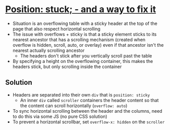 # [Position: stuck; - and a way to fix it](https://uxdesign.cc/position-stuck-96c9f55d9526)

* Situation is an overflowing table with a sticky header at the top of the page that also respect horizontal scrolling
* The issue with overflows + sticky is that a sticky element sticks to its nearest ancestor that has a scrolling mechanism (created when overflow is hidden, scroll, auto, or overlay) even if that ancestor isn't the nearest actually scrolling ancestor
  * The headers don't stick after you vertically scroll past the table
* By specifying a height on the overflowing container, this makes the headers stick, but only scrolling inside the container

## Solution

* Headers are separated into their own `div` that is `position: sticky`
  * An inner `div` called `scroller` containers the header content so that the content can scroll horizontally (`overflow: auto`)
* To sync horizontal scrolling between the header and the columns, need to do this via some JS (no pure CSS solution)
* To prevent a horizontal scrollbar, set `overflow-x: hidden` on the `scroller`
